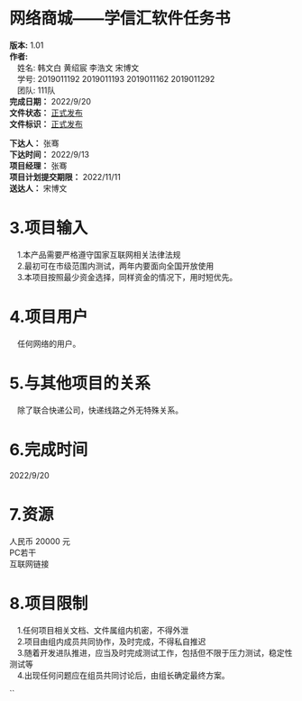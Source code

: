 # 网络商城——学信汇软件任务书 #
**版本:** 1.01  
**作者:**  
&emsp;姓名: 韩文白 黄绍宸 李浩文 宋博文   
&emsp;学号: 2019011192 2019011193 2019011162 2019011292   
&emsp;团队: 111队  
**完成日期：**  2022/9/20  
**文件状态：**  <u>正式发布</u>  
**文件标识：**  <u>正式发布</u> 
  
**下达人：** 张骞  
**下达时间：** 2022/9/13  
**项目经理：** 张骞  
**项目计划提交期限：** 2022/11/11  
**送达人：** 宋博文


# 3.项目输入 #  
&emsp;1.本产品需要严格遵守国家互联网相关法律法规  
&emsp;2.最初可在市级范围内测试，两年内要面向全国开放使用  
&emsp;3.本项目按照最少资金选择，同样资金的情况下，用时短优先。

# 4.项目用户 #
&emsp;任何网络的用户。

# 5.与其他项目的关系 #
&emsp;除了联合快递公司，快递线路之外无特殊关系。

# 6.完成时间  
2022/9/20

# 7.资源
人民币 20000 元  
PC若干  
互联网链接  

# 8.项目限制
&emsp;1.任何项目相关文档、文件属组内机密，不得外泄  
&emsp;2.项目由组内成员共同协作，及时完成，不得私自推迟  
&emsp;3.随着开发进队推进，应当及时完成测试工作，包括但不限于压力测试，稳定性测试等  
&emsp;4.出现任何问题应在组员共同讨论后，由组长确定最终方案。  

``